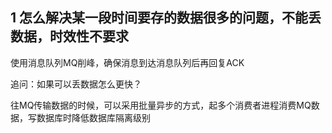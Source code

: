 ## 1 怎么解决某一段时间要存的数据很多的问题，不能丢数据，时效性不要求

使用消息队列MQ削峰，确保消息到达消息队列后再回复ACK

追问：如果可以丢数据怎么更快？

往MQ传输数据的时候，可以采用批量异步的方式，起多个消费者进程消费MQ数据，写数据库时降低数据库隔离级别

